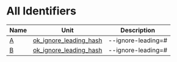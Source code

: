 # All Identifiers


| Name | Unit | Description |
|---|---|---|
| [A](ok_ignore_leading_hash.md#A) | [ok_ignore_leading_hash](ok_ignore_leading_hash.md) | --ignore-leading=# |
| [B](ok_ignore_leading_hash.md#B) | [ok_ignore_leading_hash](ok_ignore_leading_hash.md) | --ignore-leading=# |
